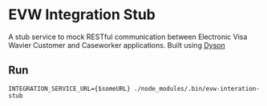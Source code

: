 # EVW Integration Stub

A stub service to mock RESTful communication between Electronic Visa Wavier Customer and Caseworker applications. Built using [Dyson](https://www.npmjs.com/package/dyson)

## Run

```
INTEGRATION_SERVICE_URL={$someURL} ./node_modules/.bin/evw-interation-stub
```